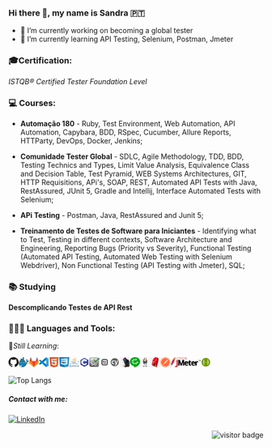 ### Hi there 👋, my name is Sandra :portugal:

- :dart: I’m currently working on becoming a global tester
- :book: I’m currently learning API Testing, Selenium, Postman, Jmeter

### :mortar_board:Certification:

_ISTQB® Certified Tester Foundation Level_

### :computer: Courses:

- **Automação 180** - Ruby, Test Environment, Web Automation, API Automation, Capybara, BDD, RSpec, Cucumber, Allure Reports, HTTParty, DevOps, Docker, Jenkins;

- **Comunidade Tester Global** - SDLC, Agile Methodology, TDD, BDD, Testing Technics and Types, Limit Value Analysis, Equivalence Class and Decision Table, Test Pyramid, WEB Systems Architectures, GIT, HTTP Requisitions, APi's, SOAP, REST, Automated API Tests with Java, RestAssured, JUnit 5, Gradle and Intellij, Interface Automated Tests with Selenium;

- **APi Testing** - Postman, Java, RestAssured and Junit 5;

- **Treinamento de Testes de Software para Iniciantes** - Identifying what to Test, Testing in different contexts, Software Architecture and Engineering, Reporting Bugs (Priority vs Severity), Functional Testing (Automated API Testing, Automated Web Testing with Selenium Webdriver), Non Functional Testing (API Testing with Jmeter), SQL;

### :books: Studying

**Descomplicando Testes de API Rest**

### 👩🏻‍💻 Languages and Tools:

:beginner:_Still Learning_:

<img width="20" height="20" src="icons/github.png" alt="GitHub"/><img width="20" height="20" src="icons/docker.png" alt="Docker"/><img width="20" height="20" src="icons/gitlab.png" alt="GitLab"/><img width="20" height="20" src="icons/vscode.png" alt="VSCode"/><img width="20" height="20" src="icons/html.png" alt="HTML"/><img width="20" height="20" src="icons/css.png" alt="CSS3"/><img width="20" height="20" src="icons/java.png" alt="Java"/><img width="20" height="20" src="icons/c.png" alt="C"/><img width="20" height="20" src="icons/selenium.png" alt="Selenium"/><img width="20" height="20" src="icons/robot.png" alt="Robot Framework"/><img width="20" height="20" src="icons/cypress.png" alt="Cypress"/><img width="20" height="20" src="icons/capybara.png" alt="Capybara"/><img width="20" height="20" src="icons/cucumber.png" alt="Cucumber"/><img width="20" height="20" src="icons/jenkins.png" alt="Jenkins"/><img width="20" height="20" src="icons/ruby.png" alt="Ruby"/><img width="20" height="20" src="icons/postman.png" alt="Postman"/><img width="60" height="20" src="icons/JMeter.png" alt="JMeter"/><img width="20" height="20" src="icons/Swagger.png" alt="Swagger"/>

![Top Langs](https://github-readme-stats.vercel.app/api/top-langs/?username=sandra-lourenco&layout=compact&theme=tokyonight)

##### Contact with me:

<a href="https://www.linkedin.com/in/sandralourenco/" target="_blank"><img src="https://img.shields.io/badge/LinkedIn-%230077B5.svg?&style=flat-square&logo=linkedin&logoColor=white" alt="LinkedIn"></a>

<p align="right">
<img src="https://visitor-badge.glitch.me/badge?page_id=sandra-lourenco.visitor-badge" alt="visitor badge"/>
</p>


